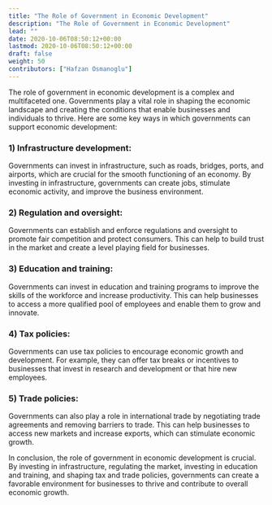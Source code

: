 ```yaml
---
title: "The Role of Government in Economic Development"
description: "The Role of Government in Economic Development"
lead: ""
date: 2020-10-06T08:50:12+00:00
lastmod: 2020-10-06T08:50:12+00:00
draft: false
weight: 50
contributors: ["Hafzan Osmanoglu"]
---
```


The role of government in economic development is a complex and multifaceted one. Governments play a vital role in shaping the economic landscape and creating the conditions that enable businesses and individuals to thrive. Here are some key ways in which governments can support economic development:

### 1) Infrastructure development: 

Governments can invest in infrastructure, such as roads, bridges, ports, and airports, which are crucial for the smooth functioning of an economy. By investing in infrastructure, governments can create jobs, stimulate economic activity, and improve the business environment.

### 2) Regulation and oversight: 

Governments can establish and enforce regulations and oversight to promote fair competition and protect consumers. This can help to build trust in the market and create a level playing field for businesses.

### 3) Education and training: 

Governments can invest in education and training programs to improve the skills of the workforce and increase productivity. This can help businesses to access a more qualified pool of employees and enable them to grow and innovate.

### 4) Tax policies: 

Governments can use tax policies to encourage economic growth and development. For example, they can offer tax breaks or incentives to businesses that invest in research and development or that hire new employees.

### 5) Trade policies: 

Governments can also play a role in international trade by negotiating trade agreements and removing barriers to trade. This can help businesses to access new markets and increase exports, which can stimulate economic growth.

In conclusion, the role of government in economic development is crucial. By investing in infrastructure, regulating the market, investing in education and training, and shaping tax and trade policies, governments can create a favorable environment for businesses to thrive and contribute to overall economic growth.
